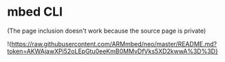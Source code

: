 # mbed CLI

(The page inclusion doesn't work because the source page is private)

!{https://raw.githubusercontent.com/ARMmbed/neo/master/README.md?token=AKWAjawXPi52oLEpGtu0eeKmB0MMvDfVks5XD2kwwA%3D%3D}
